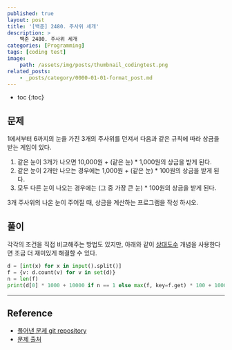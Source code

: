```yaml
---
published: true
layout: post
title: '[백준] 2480. 주사위 세개'
description: >
    백준 2480. 주사위 세개
categories: [Programming]
tags: [coding test]
image:
    path: /assets/img/posts/thumbnail_codingtest.png
related_posts:
    - _posts/category/0000-01-01-format_post.md
---
```

* toc
{:toc}

## 문제

1에서부터 6까지의 눈을 가진 3개의 주사위를 던져서 다음과 같은 규칙에 따라 상금을 받는 게임이 있다.  

1. 같은 눈이 3개가 나오면 10,000원 + (같은 눈) * 1,000원의 상금을 받게 된다.
1. 같은 눈이 2개만 나오는 경우에는 1,000원 + (같은 눈) * 100원의 상금을 받게 된다.
1. 모두 다른 눈이 나오는 경우에는 (그 중 가장 큰 눈) * 100원의 상금을 받게 된다.

3개 주사위의 나온 눈이 주어질 때, 상금을 계산하는 프로그램을 작성 하시오.  

## 풀이

각각의 조건을 직접 비교해주는 방법도 있지만, 아래와 같이 [상대도수](/statistics/variable_types/#2-범주형-자료와-상대도수) 개념을 사용한다면 조금 더 재미있게 해결할 수 있다.  

```python
d = [int(x) for x in input().split()]
f = {v: d.count(v) for v in set(d)}
n = len(f)
print(d[0] * 1000 + 10000 if n == 1 else max(f, key=f.get) * 100 + 1000 if n == 2 else max(d) * 100)
```

---
## Reference
- [풀어낸 문제 git repository](https://github.com/djccnt15/programming)
- [문제 출처](https://www.acmicpc.net/problem/2480)